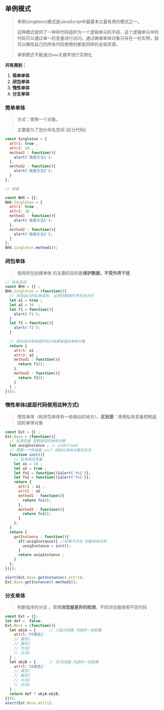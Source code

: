 ## 单例模式

> 单例(singleton)模式是JavaScript中最基本又最有用的模式之一。
>
> 这种模式提供了一种将代码组织为一个逻辑单元的手段，这个逻辑单元中的代码可以通过单一的变量进行访问。通过确保单体对象只存在一份实例，就可以确信自己的所有代码使用的都是同样的全局资源。
>
> 单例模式不能通过`new`关键字进行实例化

**共有类别：**

1. **简单单体**
2. **闭包单体**
3. **惰性单体**
4. **分支单体**

### 简单单体

> 方式：使用一个对象。
>
> 主要是为了划分命名空间 (区分代码)

```js
const Singleton = {
  attr1: true , 
  attr2: 10 ,
  method1 : function(){
    alert('我是方法1');
  },
  method2 : function(){
    alert('我是方法2');
  }
};

// 或者

const BHX = {};
BHX.Singleton = {
  attr1: true , 
  attr2: 10 ,
  method1 : function(){
    alert('我是方法1');
  },
  method2 : function(){
    alert('我是方法2');
  }				
};
BHX.Singleton.method1();
```

### **闭包单体**

> 借用闭包创建单体 的主要的目的是**保护数据，不受外界干扰**

```js
// 命名空间
const BHX = {} ;
BHX.Singleton = (function(){
  // 添加自己的私有成员. 这里的数据外界无法访问
  let a1 = true ;
  let a2 = 10  ;
  let f1 = function(){
    alert('f1');
  }
  let f2 = function(){
    alert('f2');
  }			
  
  // 把块级作用域里的执行结果赋值给单体对象
  return {
    attr1: a1 , 
    attr2: a2 ,
    method1 : function(){
      return f1();
    },
    method2 : function(){
      return f2();
    }						
  } ;
})();
```

### 惰性单体(底层代码使用这种方式)

> 惰性单体（和闭包单体有一些相似的地方）。**区别是**：使用私有变量控制返回的单体对象

```js
const Ext = {} ;
Ext.Base = (function(){
  // 私用变量 控制返回的单体对象
  let uniqInstance ; // undefined
  // 需要一个构造器 init 初始化单体对象的方法
  function init(){
    // 私用成员变量 
    let a1 = 10 ; 
    let a2 = true ; 
    let fn1 = function(){alert('fn1')};
    let fn2 = function(){alert('fn2')};	
    return {
      attr1 : a1 , 
      arrt2 : a2 , 
      method1 : function(){
        return fn1();
      },
      method2 : function(){
        return fn2();
      }
    };						
  }
  return {
    getInstance : function(){
      if(!uniqInstance){ //如果不存在 创建单体实例
        uniqInstance = init();
      }
      return uniqInstance ;
    }
  };
})();

alert(Ext.Base.getInstance().attr1);
Ext.Base.getInstance().method1();
```

### 分支单体

> 判断程序的分支 ，常用**浏览器差异的检测**，不同浏览器使用不同代码

```js
const Ext = {};
let def =  false;
Ext.More = (function(){
  let objA = {		// 火狐浏览器 内部的一些配置
    attr1:'FF属性1'
    // 属性1 
    // 属性2 
    // 方法1 
    // 方法2
  } ;
  let objB = {		// IE浏览器 内部的一些配置
    attr1:'IE属性1'
    // 属性1 
    // 属性2 
    // 方法1 
    // 方法2							
  } ;
  return def ? objA:objB;
})();
alert(Ext.More.attr1);
```

